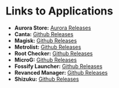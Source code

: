  <h1>Links to Applications</h1>
    <ul>
        <li><strong>Aurora Store:</strong> <a href="https://www.auroraoss.com/downloads/AuroraStore/Release/" target="_blank">Aurora Releases</a></li>
        <li><strong>Canta:</strong> <a href="https://github.com/samolego/Canta/releases" target="_blank">Github Releases</a></li>
        <li><strong>Magisk:</strong> <a href="https://github.com/topjohnwu/magisk/releases" target="_blank">Github Releases</a></li>
        <li><strong>Metrolist:</strong> <a href="https://github.com/mostafaalagamy/Metrolist/releases/" target="_blank">Github Releases</a></li>
        <li><strong>Root Checker:</strong> <a href="https://github.com/VSPlayStore/Root-Checker/releases" target="_blank">Github Releases</a></li>
        <li><strong>MicroG:</strong> <a href="https://github.com/microg/GmsCore/releases/" target="_blank">Github Releases</a></li>
        <li><strong>Fossify Launcher:</strong> <a href="https://github.com/FossifyOrg/Launcher/releases/" target="_blank">Github Releases</a></li>
        <li><strong>Revanced Manager:</strong> <a href="https://github.com/ReVanced/revanced-manager/releases/" target="_blank">Github Releases</a></li>
        <li><strong>Shizuku:</strong> <a href="https://github.com/RikkaApps/Shizuku/releases" target="_blank">Github Releases</a></li>
    </ul>

